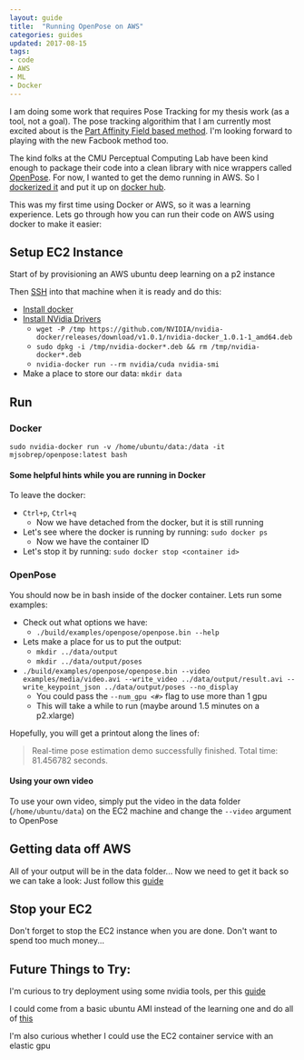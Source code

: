 ```yaml
---
layout: guide
title:  "Running OpenPose on AWS"
categories: guides
updated: 2017-08-15
tags:
- code
- AWS
- ML
- Docker
---
```


I am doing some work that requires Pose Tracking for my thesis work (as a tool, not a goal). The pose tracking algorithim that I am currently most excited about is the [Part Affinity Field based method](https://arxiv.org/pdf/1611.08050.pdf). I'm looking forward to playing with the new Facbook method too. 

The kind folks at the CMU Perceptual Computing Lab have been kind enough to package their code into a clean library with nice wrappers called [OpenPose](https://github.com/CMU-Perceptual-Computing-Lab/openpose). For now, I wanted to get the demo running in AWS. So I [dockerized it](https://github.com/mjsobrep/DockerFiles-public/blob/master/openpose/Dockerfile) and put it up on [docker hub](https://hub.docker.com/r/mjsobrep/openpose/).

This was my first time using Docker or AWS, so it was a learning experience. Lets go through how you can run their code on AWS using docker to make it easier:

## Setup EC2 Instance
Start of by provisioning an AWS ubuntu deep learning on a p2 instance

Then [SSH](http://docs.aws.amazon.com/AWSEC2/latest/UserGuide/putty.html) into that machine when it is ready and do this:

- [Install docker](https://docs.docker.com/engine/installation/linux/ubuntu/)
- [Install NVidia Drivers](https://github.com/NVIDIA/nvidia-docker)
  - `wget -P /tmp https://github.com/NVIDIA/nvidia-docker/releases/download/v1.0.1/nvidia-docker_1.0.1-1_amd64.deb`
  -	`sudo dpkg -i /tmp/nvidia-docker*.deb && rm /tmp/nvidia-docker*.deb`
  - `nvidia-docker run --rm nvidia/cuda nvidia-smi`
- Make a place to store our data: `mkdir data`

## Run

### Docker
`sudo nvidia-docker run -v /home/ubuntu/data:/data -it mjsobrep/openpose:latest bash`

#### Some helpful hints while you are running in Docker
To leave the docker:
- `Ctrl+p`, `Ctrl+q`
  - Now we have detached from the docker, but it is still running
- Let's see where the docker is running by running: `sudo docker ps`
  - Now we have the container ID
- Let's stop it by running: `sudo docker stop <container id>`

### OpenPose
You should now be in bash inside of the docker container. Lets run some examples:
- Check out what options we have:
  - `./build/examples/openpose/openpose.bin --help`
- Lets make a place for us to put the output:
  - `mkdir ../data/output`
  -	`mkdir ../data/output/poses`
- `./build/examples/openpose/openpose.bin --video examples/media/video.avi --write_video ../data/output/result.avi --write_keypoint_json ../data/output/poses --no_display`
  - You could pass the `--num_gpu <#>` flag to use more than 1 gpu
  - This will take a while to run (maybe around 1.5 minutes on a p2.xlarge)

Hopefully, you will get a printout along the lines of: 
> Real-time pose estimation demo successfully finished. Total time: 81.456782 seconds.

#### Using your own video
To use your own video, simply put the video in the data folder (`/home/ubuntu/data`) on the EC2 machine and change the `--video` argument to OpenPose

## Getting data off AWS
All of your output will be in the data folder... Now we need to get it back so we can take a look:
Just follow this [guide](http://docs.aws.amazon.com/AWSEC2/latest/UserGuide/putty.html)

## Stop your EC2
Don't forget to stop the EC2 instance when you are done. Don't want to spend too much money...

## Future Things to Try:
I'm curious to try deployment using some nvidia tools, per this [guide](https://github.com/NVIDIA/nvidia-docker/wiki/Deploy-on-Amazon-EC2)

I could come from a basic ubuntu AMI instead of the learning one and do all of [this]( http://www.cs.stevens.edu/~kbatsos/awscudasetup.html)

I'm also curious whether I could use the EC2 container service with an elastic gpu

